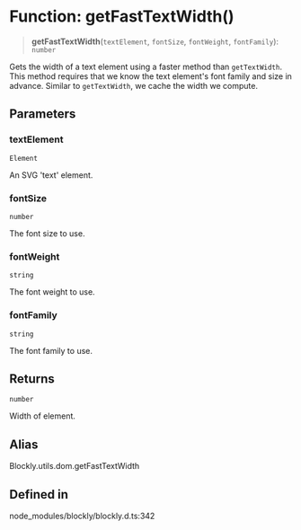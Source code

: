 # Function: getFastTextWidth()

> **getFastTextWidth**(`textElement`, `fontSize`, `fontWeight`, `fontFamily`): `number`

Gets the width of a text element using a faster method than `getTextWidth`.
This method requires that we know the text element's font family and size in
advance. Similar to `getTextWidth`, we cache the width we compute.

## Parameters

### textElement

`Element`

An SVG 'text' element.

### fontSize

`number`

The font size to use.

### fontWeight

`string`

The font weight to use.

### fontFamily

`string`

The font family to use.

## Returns

`number`

Width of element.

## Alias

Blockly.utils.dom.getFastTextWidth

## Defined in

node_modules/blockly/blockly.d.ts:342
